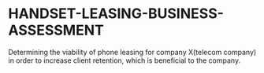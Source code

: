 # HANDSET-LEASING-BUSINESS-ASSESSMENT
Determining the viability of phone leasing for company X(telecom company) in order to increase client retention, which is beneficial to the company.
